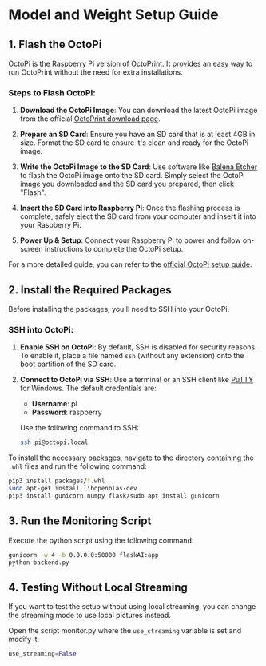 # Model and Weight Setup Guide

## 1. Flash the OctoPi
OctoPi is the Raspberry Pi version of OctoPrint. It provides an easy way to run OctoPrint without the need for extra installations.

### Steps to Flash OctoPi:
1. **Download the OctoPi Image**: You can download the latest OctoPi image from the official [OctoPrint download page](https://octoprint.org/download/).
   
2. **Prepare an SD Card**: Ensure you have an SD card that is at least 4GB in size. Format the SD card to ensure it's clean and ready for the OctoPi image.

3. **Write the OctoPi Image to the SD Card**: Use software like [Balena Etcher](https://www.balena.io/etcher/) to flash the OctoPi image onto the SD card. Simply select the OctoPi image you downloaded and the SD card you prepared, then click "Flash".

4. **Insert the SD Card into Raspberry Pi**: Once the flashing process is complete, safely eject the SD card from your computer and insert it into your Raspberry Pi.

5. **Power Up & Setup**: Connect your Raspberry Pi to power and follow on-screen instructions to complete the OctoPi setup.

For a more detailed guide, you can refer to the [official OctoPi setup guide](https://github.com/guysoft/OctoPi).

## 2. Install the Required Packages
Before installing the packages, you'll need to SSH into your OctoPi.

### SSH into OctoPi:
1. **Enable SSH on OctoPi**: By default, SSH is disabled for security reasons. To enable it, place a file named `ssh` (without any extension) onto the boot partition of the SD card.

2. **Connect to OctoPi via SSH**: Use a terminal or an SSH client like [PuTTY](https://www.putty.org/) for Windows. The default credentials are:
   - **Username**: pi
   - **Password**: raspberry

   Use the following command to SSH:
   ```bash
   ssh pi@octopi.local
   ```

To install the necessary packages, navigate to the directory containing the `.whl` files and run the following command:
```bash
pip3 install packages/*.whl
sudo apt-get install libopenblas-dev
pip3 install gunicorn numpy flask/sudo apt install gunicorn
```
## 3. Run the Monitoring Script
Execute the python script using the following command:

```bash
gunicorn -w 4 -b 0.0.0.0:50000 flaskAI:app
python backend.py
```
## 4. Testing Without Local Streaming

If you want to test the setup without using local streaming, you can change the streaming mode to use local pictures instead.

Open the script monitor.py where the `use_streaming` variable is set and modify it:

```python
use_streaming=False
```
